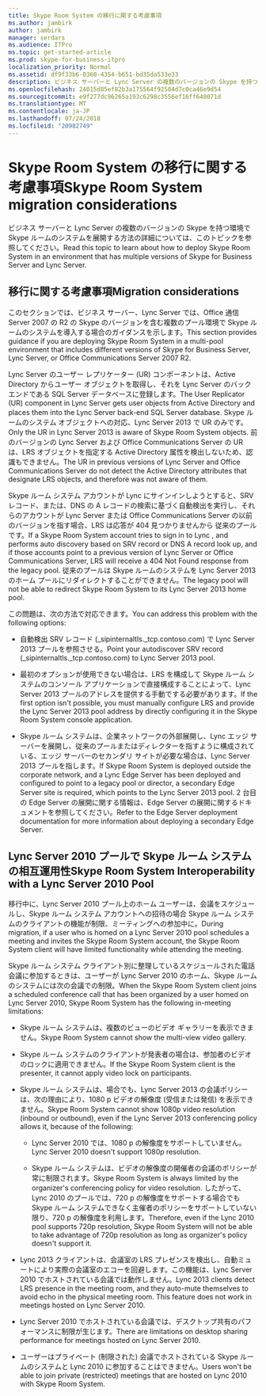 ```yaml
---
title: Skype Room System の移行に関する考慮事項
ms.author: jambirk
author: jambirk
manager: serdars
ms.audience: ITPro
ms.topic: get-started-article
ms.prod: skype-for-business-itpro
localization_priority: Normal
ms.assetid: df9f33b6-0360-4354-b651-bd35da533e33
description: ビジネス サーバーと Lync Server の複数のバージョンの Skype を持つ環境で Skype ルームのシステムを展開する方法の詳細については、このトピックを参照してください。
ms.openlocfilehash: 24015d85ef82b3a175564f92504d7c0ca46e9d54
ms.sourcegitcommit: e9f277dc96265a193c6298c3556ef16ff640071d
ms.translationtype: MT
ms.contentlocale: ja-JP
ms.lasthandoff: 07/24/2018
ms.locfileid: "20982749"
---
```

# <a name="skype-room-system-migration-considerations"></a><span data-ttu-id="46b38-103">Skype Room System の移行に関する考慮事項</span><span class="sxs-lookup"><span data-stu-id="46b38-103">Skype Room System migration considerations</span></span>
 
<span data-ttu-id="46b38-104">ビジネス サーバーと Lync Server の複数のバージョンの Skype を持つ環境で Skype ルームのシステムを展開する方法の詳細については、このトピックを参照してください。</span><span class="sxs-lookup"><span data-stu-id="46b38-104">Read this topic to learn about how to deploy Skype Room System in an environment that has multiple versions of Skype for Business Server and Lync Server.</span></span>
  
## <a name="migration-considerations"></a><span data-ttu-id="46b38-105">移行に関する考慮事項</span><span class="sxs-lookup"><span data-stu-id="46b38-105">Migration considerations</span></span>

<span data-ttu-id="46b38-106">このセクションでは、ビジネス サーバー、Lync Server では、Office 通信 Server 2007 の R2 の Skype のバージョンを含む複数のプール環境で Skype ルームのシステムを導入する場合のガイダンスを示します。</span><span class="sxs-lookup"><span data-stu-id="46b38-106">This section provides guidance if you are deploying Skype Room System in a multi-pool environment that includes different versions of Skype for Business Server, Lync Server, or Office Communications Server 2007 R2.</span></span> 
  
<span data-ttu-id="46b38-107">Lync Server のユーザー レプリケーター (UR) コンポーネントは、Active Directory からユーザー オブジェクトを取得し、それを Lync Server のバックエンドである SQL Server データベースに登録します。</span><span class="sxs-lookup"><span data-stu-id="46b38-107">The User Replicator (UR) component in Lync Server gets user objects from Active Directory and places them into the Lync Server back-end SQL Server database.</span></span> <span data-ttu-id="46b38-108">Skype ルームのシステム オブジェクトへの対応、Lync Server 2013 で UR のみです。</span><span class="sxs-lookup"><span data-stu-id="46b38-108">Only the UR in Lync Server 2013 is aware of Skype Room System objects.</span></span> <span data-ttu-id="46b38-109">前のバージョンの Lync Server および Office Communications Server の UR は、LRS オブジェクトを指定する Active Directory 属性を検出しないため、認識もできません。</span><span class="sxs-lookup"><span data-stu-id="46b38-109">The UR in previous versions of Lync Server and Office Communications Server do not detect the Active Directory attributes that designate LRS objects, and therefore was not aware of them.</span></span> 
  
<span data-ttu-id="46b38-110">Skype ルーム システム アカウントが Lync にサインインしようとすると、SRV レコード、または、DNS の A レコードの検索に基づく自動検出を実行し、それらのアカウントが Lync Server または Office Communications Server の以前のバージョンを指す場合、LRS は応答が 404 見つかりませんから 従来のプールです。</span><span class="sxs-lookup"><span data-stu-id="46b38-110">If a Skype Room System account tries to sign in to Lync , and performs auto discovery based on SRV record or DNS A record look up, and if those accounts point to a previous version of Lync Server or Office Communications Server, LRS will receive a 404 Not Found response from the legacy pool.</span></span> <span data-ttu-id="46b38-111">従来のプールは Skype ルームのシステムを Lync Server 2013 のホーム プールにリダイレクトすることができません。</span><span class="sxs-lookup"><span data-stu-id="46b38-111">The legacy pool will not be able to redirect Skype Room System to its Lync Server 2013 home pool.</span></span> 
  
<span data-ttu-id="46b38-112">この問題は、次の方法で対応できます。</span><span class="sxs-lookup"><span data-stu-id="46b38-112">You can address this problem with the following options:</span></span> 
  
- <span data-ttu-id="46b38-113">自動検出 SRV レコード (_sipinternaltls._tcp.contoso.com) で Lync Server 2013 プールを参照させる。</span><span class="sxs-lookup"><span data-stu-id="46b38-113">Point your autodiscover SRV record (_sipinternaltls._tcp.contoso.com) to Lync Server 2013 pool.</span></span>
    
- <span data-ttu-id="46b38-114">最初のオプションが使用できない場合は、LRS を構成して Skype ルーム システムのコンソール アプリケーションで直接構成することによって、Lync Server 2013 プールのアドレスを提供する手動でする必要があります。</span><span class="sxs-lookup"><span data-stu-id="46b38-114">If the first option isn't possible, you must manually configure LRS and provide the Lync Server 2013 pool address by directly configuring it in the Skype Room System console application.</span></span> 
    
- <span data-ttu-id="46b38-115">Skype ルーム システムは、企業ネットワークの外部展開し、Lync エッジ サーバーを展開し、従来のプールまたはディレクターを指すように構成されている、エッジ サーバーのセカンダリ サイトが必要な場合は、Lync Server 2013 プールを指します。</span><span class="sxs-lookup"><span data-stu-id="46b38-115">If Skype Room System is deployed outside the corporate network, and a Lync Edge Server has been deployed and configured to point to a legacy pool or director, a secondary Edge Server site is required, which points to the Lync Server 2013 pool.</span></span> <span data-ttu-id="46b38-116">2 台目の Edge Server の展開に関する情報は、Edge Server の展開に関するドキュメントを参照してください。</span><span class="sxs-lookup"><span data-stu-id="46b38-116">Refer to the Edge Server deployment documentation for more information about deploying a secondary Edge Server.</span></span> 
    
## <a name="skype-room-system-interoperability-with-a-lync-server-2010-pool"></a><span data-ttu-id="46b38-117">Lync Server 2010 プールで Skype ルーム システムの相互運用性</span><span class="sxs-lookup"><span data-stu-id="46b38-117">Skype Room System Interoperability with a Lync Server 2010 Pool</span></span>

<span data-ttu-id="46b38-118">移行中に、Lync Server 2010 プール上のホーム ユーザーは、会議をスケジュールし、Skype ルーム システム アカウントへの招待の場合 Skype ルーム システムのクライアントの機能が制限、ミーティングへの参加中に。</span><span class="sxs-lookup"><span data-stu-id="46b38-118">During migration, if a user who is homed on a Lync Server 2010 pool schedules a meeting and invites the Skype Room System account, the Skype Room System client will have limited functionality while attending the meeting.</span></span> 
  
<span data-ttu-id="46b38-119">Skype ルーム システム クライアント別に整理しているスケジュールされた電話会議に参加するときは、ユーザーが Lync Server 2010 のホーム、Skype ルームのシステムには次の会議での制限。</span><span class="sxs-lookup"><span data-stu-id="46b38-119">When the Skype Room System client joins a scheduled conference call that has been organized by a user homed on Lync Server 2010, Skype Room System has the following in-meeting limitations:</span></span> 
  
- <span data-ttu-id="46b38-120">Skype ルーム システムは、複数のビューのビデオ ギャラリーを表示できません。</span><span class="sxs-lookup"><span data-stu-id="46b38-120">Skype Room System cannot show the multi-view video gallery.</span></span>
    
- <span data-ttu-id="46b38-121">Skype ルーム システムのクライアントが発表者の場合は、参加者のビデオのロックに適用できません。</span><span class="sxs-lookup"><span data-stu-id="46b38-121">If the Skype Room System client is the presenter, it cannot apply video lock on participants.</span></span>
    
- <span data-ttu-id="46b38-122">Skype ルーム システムは、場合でも、Lync Server 2013 の会議ポリシーは、次の理由により、1080 p ビデオの解像度 (受信または発信) を表示できません。</span><span class="sxs-lookup"><span data-stu-id="46b38-122">Skype Room System cannot show 1080p video resolution (inbound or outbound), even if the Lync Server 2013 conferencing policy allows it, because of the following:</span></span> 
    
  - <span data-ttu-id="46b38-123">Lync Server 2010 では、1080 p の解像度をサポートしていません。</span><span class="sxs-lookup"><span data-stu-id="46b38-123">Lync Server 2010 doesn't support 1080p resolution.</span></span>
    
  - <span data-ttu-id="46b38-124">Skype ルーム システムは、ビデオの解像度の開催者の会議のポリシーが常に制限されます。</span><span class="sxs-lookup"><span data-stu-id="46b38-124">Skype Room System is always limited by the organizer's conferencing policy for video resolution.</span></span> <span data-ttu-id="46b38-125">したがって、Lync 2010 のプールでは、720 p の解像度をサポートする場合でも Skype ルーム システムできなく主催者のポリシーをサポートしていない限り、720 p の解像度を利用します。</span><span class="sxs-lookup"><span data-stu-id="46b38-125">Therefore, even if the Lync 2010 pool supports 720p resolution, Skype Room System will not be able to take advantage of 720p resolution as long as organizer's policy doesn't support it.</span></span> 
    
- <span data-ttu-id="46b38-p105">Lync 2013 クライアントは、会議室の LRS プレゼンスを検出し、自動ミュートにより実際の会議室のエコーを回避します。この機能は、Lync Server 2010 でホストされている会議では動作しません。</span><span class="sxs-lookup"><span data-stu-id="46b38-p105">Lync 2013 clients detect LRS presence in the meeting room, and they auto-mute themselves to avoid echo in the physical meeting room. This feature does not work in meetings hosted on Lync Server 2010.</span></span>
    
- <span data-ttu-id="46b38-128">Lync Server 2010 でホストされている会議では、デスクトップ共有のパフォーマンスに制限が生じます。</span><span class="sxs-lookup"><span data-stu-id="46b38-128">There are limitations on desktop sharing performance for meetings hosted on Lync Server 2010.</span></span>
    
- <span data-ttu-id="46b38-129">ユーザーはプライベート (制限された) 会議でホストされている Skype ルームのシステムと Lync 2010 に参加することはできません。</span><span class="sxs-lookup"><span data-stu-id="46b38-129">Users won't be able to join private (restricted) meetings that are hosted on Lync 2010 with Skype Room System.</span></span>
    

